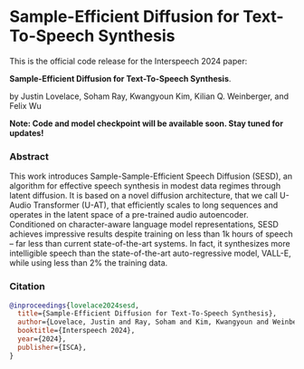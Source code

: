 # Sample-Efficient Diffusion for Text-To-Speech Synthesis

This is the official code release for the Interspeech 2024 paper:

**Sample-Efficient Diffusion for Text-To-Speech Synthesis**.

by Justin Lovelace, Soham Ray, Kwangyoun Kim, Kilian Q. Weinberger, and Felix Wu

**Note: Code and model checkpoint will be available soon. Stay tuned for updates!**

### Abstract
This work introduces Sample-Sample-Efficient Speech Diffusion (SESD), an algorithm for effective speech synthesis in modest data regimes through latent diffusion. It is based on a novel diffusion architecture, that we call U-Audio Transformer (U-AT), that efficiently scales to long sequences and operates in the latent space of a pre-trained audio autoencoder. Conditioned on character-aware language model representations, SESD  achieves impressive results despite training on less than 1k hours of speech – far less than current state-of-the-art systems. In fact, it synthesizes more intelligible speech than the state-of-the-art auto-regressive model, VALL-E, while using less than 2% the training data.
### Citation
```bibtex
@inproceedings{lovelace2024sesd,
  title={Sample-Efficient Diffusion for Text-To-Speech Synthesis},
  author={Lovelace, Justin and Ray, Soham and Kim, Kwangyoun and Weinberger, Kilian Q. and Wu, Felix},
  booktitle={Interspeech 2024},
  year={2024},
  publisher={ISCA},
}
